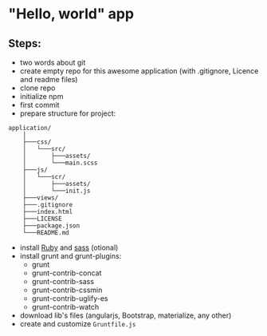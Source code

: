 # "Hello, world" app

## Steps:

 * two words about git
 * create empty repo for this awesome application (with .gitignore, Licence and readme files)
 * clone repo
 * initialize npm
 * first commit
 * prepare structure for project:
 
```
application/
	│
	├───css/
	│   └───src/
	│       ├───assets/
	│       └───main.scss
	├───js/
	│   └───scr/
	│       ├───assets/
	│       └───init.js
	├───views/
	├───.gitignore
	├───index.html
	├───LICENSE
	├───package.json
	└───README.md
```
 
 * install [Ruby](https://github.com/oneclick/rubyinstaller2/releases) and [sass](https://sass-scss.ru/install/) (otional)
 * install grunt and grunt-plugins:
   * grunt
   * grunt-contrib-concat
   * grunt-contrib-sass
   * grunt-contrib-cssmin
   * grunt-contrib-uglify-es
   * grunt-contrib-watch
 * download lib's files (angularjs, Bootstrap, materialize, any other)
 * create and customize `Gruntfile.js`
